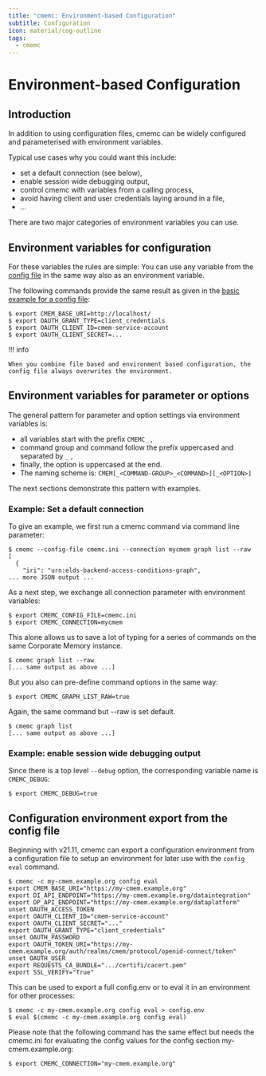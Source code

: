 ```yaml
---
title: "cmemc: Environment-based Configuration"
subtitle: Configuration
icon: material/cog-outline
tags:
  - cmemc
---
```

# Environment-based Configuration

## Introduction

In addition to using configuration files, cmemc can be widely configured and parameterised with environment variables.

Typical use cases why you could want this include:

- set a default connection (see below),
- enable session wide debugging output,
- control cmemc with variables from a calling process,
- avoid having client and user credentials laying around in a file,
- ...

There are two major categories of environment variables you can use.

## Environment variables for configuration

For these variables the rules are simple: You can use any variable from the [config file](../file-based-configuration/index.md) in the same way also as an environment variable.

The following commands provide the same result as given in the [basic example for a config file](../file-based-configuration/index.md):

``` shell-session
$ export CMEM_BASE_URI=http://localhost/
$ export OAUTH_GRANT_TYPE=client_credentials
$ export OAUTH_CLIENT_ID=cmem-service-account
$ export OAUTH_CLIENT_SECRET=...
```

!!! info

    When you combine file based and environment based configuration, the config file always overwrites the environment.

## Environment variables for parameter or options

The general pattern for parameter and option settings via environment variables is:

- all variables start with the prefix `CMEMC_` ,
- command group and command follow the prefix uppercased and separated by `_` ,
- finally, the option is uppercased at the end.
- The naming scheme is: `CMEM[_<COMMAND-GROUP>_<COMMAND>][_<OPTION>]`

The next sections demonstrate this pattern with examples.

### Example: Set a default connection

To give an example, we first run a cmemc command via command line parameter:

``` shell-session
$ cmemc --config-file cmemc.ini --connection mycmem graph list --raw
[
  {
    "iri": "urn:elds-backend-access-conditions-graph",
... more JSON output ...
```

As a next step, we exchange all connection parameter with environment variables:

``` shell-session
$ export CMEMC_CONFIG_FILE=cmemc.ini
$ export CMEMC_CONNECTION=mycmem
```

This alone allows us to save a lot of typing for a series of commands on the same Corporate Memory instance.

``` shell-session
$ cmemc graph list --raw
[... same output as above ...]
```

But you also can pre-define command options in the same way:

``` shell-session
$ export CMEMC_GRAPH_LIST_RAW=true
```

Again, the same command but --raw is set default.

``` shell-session
$ cmemc graph list
[... same output as above ...]
```

### Example: enable session wide debugging output

Since there is a top level `--debug` option, the corresponding variable name is `CMEMC_DEBUG`:

``` shell-session
$ export CMEMC_DEBUG=true
```

## Configuration environment export from the config file

Beginning with v21.11, cmemc can export a configuration environment from a configuration file to setup an environment for later use with the `config eval` command.

``` shell-session
$ cmemc -c my-cmem.example.org config eval
export CMEM_BASE_URI="https://my-cmem.example.org"
export DI_API_ENDPOINT="https://my-cmem.example.org/dataintegration"
export DP_API_ENDPOINT="https://my-cmem.example.org/dataplatform"
unset OAUTH_ACCESS_TOKEN
export OAUTH_CLIENT_ID="cmem-service-account"
export OAUTH_CLIENT_SECRET="..."
export OAUTH_GRANT_TYPE="client_credentials"
unset OAUTH_PASSWORD
export OAUTH_TOKEN_URI="https://my-cmem.example.org/auth/realms/cmem/protocol/openid-connect/token"
unset OAUTH_USER
export REQUESTS_CA_BUNDLE=".../certifi/cacert.pem"
export SSL_VERIFY="True"
```

This can be used to export a full config.env or to eval it in an environment for other processes:

``` shell-session
$ cmemc -c my-cmem.example.org config eval > config.env
$ eval $(cmemc -c my-cmem.example.org config eval)
```

Please note that the following command has the same effect but needs the cmemc.ini for evaluating the config values for the config section my-cmem.example.org:

``` shell-session
$ export CMEMC_CONNECTION="my-cmem.example.org"
```

